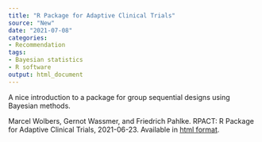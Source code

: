 ```yaml
---
title: "R Package for Adaptive Clinical Trials"
source: "New"
date: "2021-07-08"
categories:
- Recommendation
tags:
- Bayesian statistics
- R software
output: html_document
---
```


A nice introduction to a package for group sequential designs using Bayesian methods.

<!--more-->

Marcel Wolbers, Gernot Wassmer, and Friedrich Pahlke. RPACT: R Package for Adaptive Clinical Trials, 2021-06-23. Available in [html format][rpa1].

[rpa1]: https://www.rpact.org/vignettes
